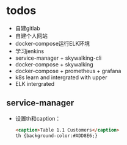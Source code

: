 # todos

- 自建gitlab
- 自建个人网站
- docker-compose运行ELK环境
- 学习jenkins
- service-manager + skywalking-cli
- docker-compose + skywalking
- docker-compose + prometheus + grafana
- k8s learn and intergrated with upper
- ELK intergrated



## service-manager

- 设置th和caption：

  ````html
  <caption>Table 1.1 Customers</caption>
  th {background-color:#ADD8E6;}
  ````


